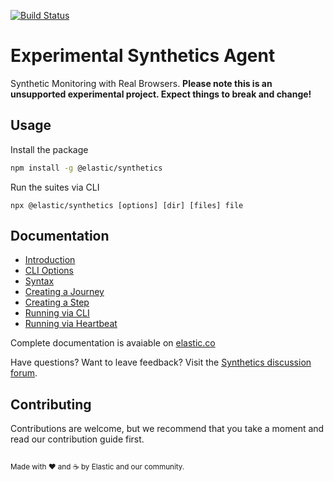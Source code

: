 [![Build Status](https://apm-ci.elastic.co/job/apm-agent-rum/job/elastic-synthetics/job/master/badge/icon)](https://apm-ci.elastic.co/job/apm-agent-rum/job/elastic-synthetics/job/master/)
# Experimental Synthetics Agent

Synthetic Monitoring with Real Browsers.
**Please note this is an unsupported experimental project. Expect things to break and change!**

## Usage

Install the package

```sh
npm install -g @elastic/synthetics
```

Run the suites via CLI

```
npx @elastic/synthetics [options] [dir] [files] file
```

## Documentation

- [Introduction](https://www.elastic.co/guide/en/observability/current/synthetic-monitoring.html)
- [CLI Options](https://www.elastic.co/guide/en/observability/current/synthetics-command-reference.html#elastic-synthetics-command)
- [Syntax](https://www.elastic.co/guide/en/observability/current/synthetics-create-test.html#synthetics-syntax)
- [Creating a Journey](https://www.elastic.co/guide/en/observability/current/synthetics-create-test.html#synthetics-create-journey)
- [Creating a Step](https://www.elastic.co/guide/en/observability/current/synthetics-create-test.html#synthetics-create-step)
- [Running via CLI](https://www.elastic.co/guide/en/observability/current/synthetics-create-test.html#synthetics-test-suite)
- [Running via Heartbeat](https://www.elastic.co/guide/en/observability/current/synthetics-create-test.html#synthetics-inline-journey)

Complete documentation is avaiable on [elastic.co](https://www.elastic.co/guide/en/observability/current/synthetic-monitoring.html)

Have questions? Want to leave feedback? Visit the [Synthetics discussion
forum](https://discuss.elastic.co/tags/c/observability/uptime/75/synthetics).

## Contributing

Contributions are welcome, but we recommend that you take a moment and read our contribution guide first.

<sup><br>Made with ♥️ and ☕️ by Elastic and our community.</sup>
